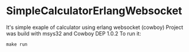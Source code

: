 # SimpleCalculatorErlangWebsocket
It's simple exaple of calculator using erlang websocket (cowboy)
Project was build with msys32 and Cowboy DEP 1.0.2
To run it: 
```
make run
````
